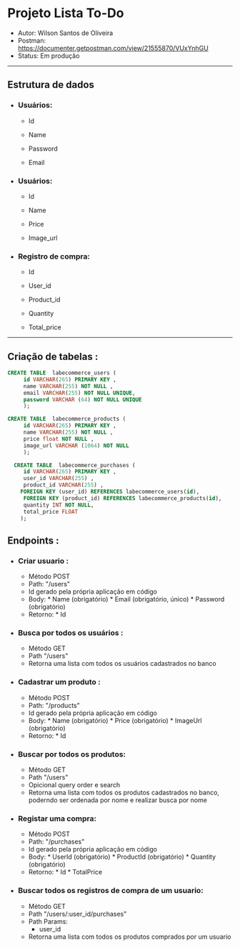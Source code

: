 # Projeto Lista To-Do
   * Autor: Wilson Santos de Oliveira
   * Postman: https://documenter.getpostman.com/view/21555870/VUxYnhGU
   * Status: Em produção

___

## Estrutura de dados

* ### Usuários:

    * Id

    * Name

    * Password

    * Email
    
* ### Usuários:

    * Id

    * Name

    * Price

    * Image_url

* ### Registro de compra:

    * Id

    * User_id

    * Product_id

    * Quantity

    * Total_price

___

## Criação de tabelas :
 
``` sql 
CREATE TABLE  labecommerce_users (
     id VARCHAR(265) PRIMARY KEY ,
     name VARCHAR(255) NOT NULL ,
     email VARCHAR(255) NOT NULL UNIQUE,
     password VARCHAR (64) NOT NULL UNIQUE
     );
```

``` sql 
CREATE TABLE  labecommerce_products (
     id VARCHAR(265) PRIMARY KEY ,
     name VARCHAR(255) NOT NULL ,
     price float NOT NULL ,
     image_url VARCHAR (1064) NOT NULL 
     );
```

``` sql 
  CREATE TABLE  labecommerce_purchases (
     id VARCHAR(265) PRIMARY KEY ,
     user_id VARCHAR(255) ,
     product_id VARCHAR(255) ,
	FOREIGN KEY (user_id) REFERENCES labecommerce_users(id),
     FOREIGN KEY (product_id) REFERENCES labecommerce_products(id),
     quantity INT NOT NULL,
     total_price FLOAT 
    );
```

## Endpoints :

* ### Criar usuario :
    * Método POST
    * Path: "/users"
    * Id gerado pela própria aplicação em código
    * Body: 
          * Name (obrigatório)
          * Email (obrigatório, único)
          * Password (obrigatório)
    * Retorno: 
          * Id

* ### Busca por todos os usuários :

    * Método GET
    * Path "/users"
    * Retorna uma lista com todos os usuários cadastrados no banco

* ### Cadastrar um produto :

    * Método POST
    * Path: "/products"
    * Id gerado pela própria aplicação em código
    * Body: 
          * Name (obrigatório)
          * Price (obrigatório)
          * ImageUrl (obrigatório)
    * Retorno: 
          * Id

* ### Buscar por todos os produtos:

    * Método GET
    * Path "/users"
    * Opicional query order e search
    * Retorna uma lista com todos os produtos cadastrados no banco, poderndo ser ordenada por nome e realizar busca por nome

* ### Registar uma compra:

    * Método POST
    * Path: "/purchases"
    * Id gerado pela própria aplicação em código
    * Body: 
          * UserId (obrigatório)
          * ProductId (obrigatório)
          * Quantity (obrigatório)
    * Retorno: 
          * Id
          * TotalPrice

* ### Buscar todos os registros de compra de um usuario:

    * Método GET
    * Path "/users/:user_id/purchases"
    * Path Params:
        * user_id
    * Retorna uma lista com todos os produtos comprados por um usuario